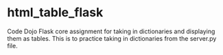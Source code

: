 # html_table_flask
Code Dojo Flask core assignment for taking in dictionaries and displaying them as tables. This is to practice taking in dictionaries from the server.py file.
